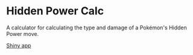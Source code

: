 # Hidden Power Calc

A calculator for calculating the type and damage of a Pokémon's Hidden Power move.

[Shiny app](https://riram.shinyapps.io/hidden-power-calc/)
